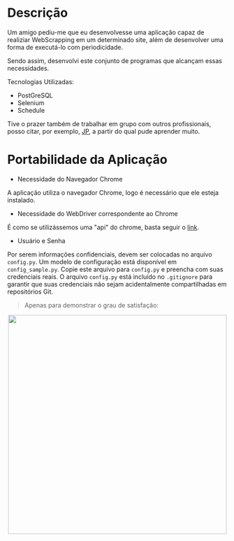 # Descrição

Um amigo pediu-me que eu desenvolvesse uma aplicação 
capaz de realiziar WebScrapping em um determinado site,
além de desenvolver uma forma de executá-lo com periodicidade.

Sendo assim, desenvolvi este conjunto de programas que 
alcançam essas necessidades.

Tecnologias Utilizadas:

* PostGreSQL
* Selenium
* Schedule

Tive o prazer também de trabalhar em grupo com outros profissionais, posso
citar, por exemplo, [JP](https://github.com/JoaoPSilvaDev), a partir do qual pude 
aprender muito.

# Portabilidade da Aplicação

* Necessidade do Navegador Chrome

A aplicação utiliza o navegador Chrome, logo é necessário que ele esteja instalado.

* Necessidade do WebDriver correspondente ao Chrome

É como se utilizássemos uma "api" do chrome, basta seguir o [link](https://youtu.be/FT0cWOUkCzI).

* Usuário e Senha

Por serem informações confidenciais, devem ser colocadas no arquivo `config.py`.
Um modelo de configuração está disponível em `config_sample.py`. 
Copie este arquivo para `config.py` e preencha com suas credenciais reais.
O arquivo `config.py` está incluído no `.gitignore` para garantir que suas credenciais
não sejam acidentalmente compartilhadas em repositórios Git.

> Apenas para demonstrar o grau de satisfação:
<div align="center">
<img src="https://github.com/user-attachments/assets/9ab740a8-3f0c-49ad-abc4-729753f3687b" height="500"/>
</div>